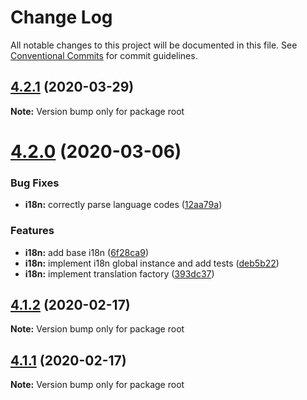 # Change Log

All notable changes to this project will be documented in this file.
See [Conventional Commits](https://conventionalcommits.org) for commit guidelines.

<a name="4.2.1"></a>
## [4.2.1](https://bitbucket.org/projects/leancode-team/repos/core-js-library/compare/diff?targetBranch=refs%2Ftags%2Fv4.2.0&sourceBranch=refs%2Ftags%2Fv4.2.1) (2020-03-29)

**Note:** Version bump only for package root





<a name="4.2.0"></a>
# [4.2.0](https://bitbucket.org/projects/leancode-team/repos/core-js-library/compare/diff?targetBranch=refs%2Ftags%2Fv4.1.2&sourceBranch=refs%2Ftags%2Fv4.2.0) (2020-03-06)


### Bug Fixes

* **i18n:** correctly parse language codes ([12aa79a](https://bitbucket.org/projects/leancode-team/repos/core-js-library/commits/12aa79a))


### Features

* **i18n:** add base i18n ([6f28ca9](https://bitbucket.org/projects/leancode-team/repos/core-js-library/commits/6f28ca9))
* **i18n:** implement i18n global instance and add tests ([deb5b22](https://bitbucket.org/projects/leancode-team/repos/core-js-library/commits/deb5b22))
* **i18n:** implement translation factory ([393dc37](https://bitbucket.org/projects/leancode-team/repos/core-js-library/commits/393dc37))





<a name="4.1.2"></a>
## [4.1.2](https://bitbucket.org/projects/leancode-team/repos/core-js-library/compare/diff?targetBranch=refs%2Ftags%2Fv4.1.1&sourceBranch=refs%2Ftags%2Fv4.1.2) (2020-02-17)

**Note:** Version bump only for package root





<a name="4.1.1"></a>
## [4.1.1](https://bitbucket.org/projects/leancode-team/repos/core-js-library/compare/diff?targetBranch=refs%2Ftags%2Fv4.1.0&sourceBranch=refs%2Ftags%2Fv4.1.1) (2020-02-17)

**Note:** Version bump only for package root

